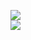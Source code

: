 [![](https://img.shields.io/badge/Made%20With-Github%20Spray-lightgrey.svg?style=for-the-badge&logo=github)](https://github.com/Annihil/github-spray#28502)  
[![](https://i.imgur.com/2DrTn0Z.gif)](https://github.com/Annihil/github-spray)